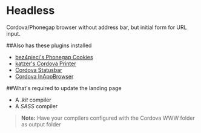 # Headless

Cordova/Phonegap browser without address bar, but initial form for URL input.

##Also has these plugins installed

* [bez4pieci's Phonegap Cookies](https://github.com/bez4pieci/Phonegap-Cookies-Plugin)
* [katzer's Cordova Printer](https://github.com/katzer/cordova-plugin-printer)
* [Cordova Statusbar](https://github.com/apache/cordova-plugin-statusbar)
* [Cordova InAppBrowser](http://docs.phonegap.com/en/3.0.0/cordova_inappbrowser_inappbrowser.md.html#InAppBrowser)

##What's required to update the landing page

* A *.kit* compiler
* A *SASS* compiler

> **Note:** Have your compilers configured with the Cordova WWW folder as output folder
